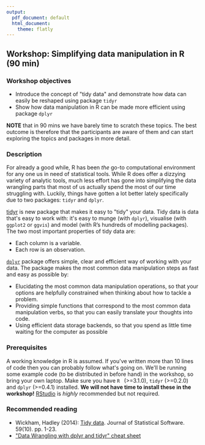 ```yaml
---
output:
  pdf_document: default
  html_document:
    theme: flatly
---
```


## Workshop: Simplifying data manipulation in R (90 min)

### Workshop objectives

* Introduce the concept of "tidy data" and demonstrate how data can easily be 
reshaped using package `tidyr`
* Show how data manipulation in R can be made more efficient using package 
`dplyr`

**NOTE** that in 90 mins we have barely time to scratch these topics. The best
outcome is therefore that the participants are aware of them and can start 
exploring the topics and packages in more detail. 

### Description

For already a good while, R has been *the* go-to computational environment for 
any one us in need of statistical tools. While R does offer a dizzying variety
of analytic tools, much less effort has gone into simplifying the data 
wrangling parts that most of us actually spend the most of our time
struggling with. Luckily, things have gotten a lot better lately specifically
due to two packages: `tidyr` and `dplyr`.

[tidyr](http://blog.rstudio.org/2014/07/22/introducing-tidyr/) is new package 
that makes it easy to "tidy" your data. Tidy data is data that's easy to work 
with: it's easy to munge (with `dplyr`), visualise (with `ggplot2` or `ggvis`) 
and model (with R’s hundreds of modelling packages). The two most important 
properties of tidy data are:

* Each column is a variable.
* Each row is an observation.

[`dplyr`](http://cran.rstudio.com/web/packages/dplyr/vignettes/introduction.html) 
package offers simple, clear and efficient way of working with your data. The 
package makes the most common data manipulation steps as fast and easy as 
possible by:

* Elucidating the most common data manipulation operations, so that your
  options are helpfully constrained when thinking about how to tackle a
  problem.
* Providing simple functions that correspond to the most common
  data manipulation verbs, so that you can easily translate your thoughts
  into code.
* Using efficient data storage backends, so that you spend as little time
  waiting for the computer as possible

### Prerequisites

A working knowledge in R is assumed. If you've written more than 10 lines of 
code then you can probably follow what's going on. We'll be running some example 
code (to be distributed in before hand) in the workshop, so bring your own 
laptop. Make sure you have `R ` (>=3.1.0), `tidyr` (>=0.2.0) and `dplyr` 
(>=0.4.1) installed. **We will not have time to install these in the workshop!** [RStudio](http://www.rstudio.com/) is *highly* recommended but not required.

### Recommended reading

* Wickham, Hadley (2014): [Tidy data](http://www.jstatsoft.org/v59/i10/paper).
Journal of Statistical Software. 59(10). pp. 1-23.
* ["Data Wrangling with dplyr and tidyr" cheat sheet ](http://www.rstudio.com/wp-content/uploads/2015/02/data-wrangling-cheatsheet.pdf)
